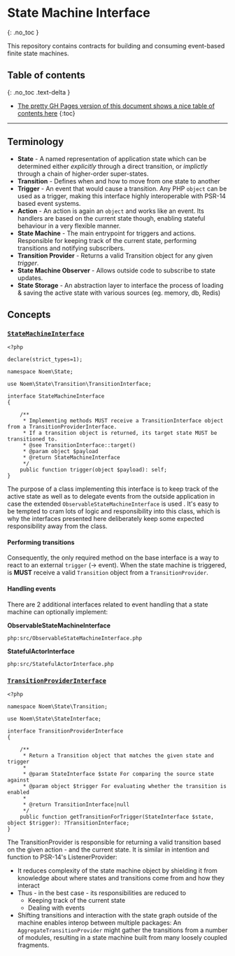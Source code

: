 # State Machine Interface
{: .no_toc }

This repository contains contracts for building and consuming event-based finite state machines.
## Table of contents
{: .no_toc .text-delta }
* [The pretty GH Pages version of this document shows a nice table of contents here](https://noemphp.github.io/state-machine-interface/)
{:toc}
* * *

## Terminology

* **State** - A named representation of application state which can be determined either *explicitly* through a direct transition, or *implictly* through a chain of higher-order super-states.
* **Transition** - Defines when and how to move from one state to another
* **Trigger** - An event that would cause a transition. Any PHP `object` can be used as a trigger, making this interface highly interoperable with PSR-14 based event systems.
* **Action** - An action is again an `object` and works like an event. Its handlers are based on the current state though, enabling stateful behaviour in a very flexible manner. 
* **State Machine** - The main entrypoint for triggers and actions. Responsible for keeping track of the current state, performing transitions and notifying subscribers.
* **Transition Provider** - Returns a valid Transition object for any given *trigger*.
* **State Machine Observer** - Allows outside code to subscribe to state updates.
* **State Storage** - An abstraction layer to interface the process of loading & saving the active state with various sources (eg. memory, db, Redis)

## Concepts

### [`StateMachineInterface`](https://github.com/NoemPHP/state-machine-interface/blob/master/src/StateMachineInterface.php)

```php:src/StateMachineInterface.php
<?php

declare(strict_types=1);

namespace Noem\State;

use Noem\State\Transition\TransitionInterface;

interface StateMachineInterface
{

    /**
     * Implementing methods MUST receive a TransitionInterface object from a TransitionProviderInterface.
     * If a transition object is returned, its target state MUST be transitioned to.
     * @see TransitionInterface::target()
     * @param object $payload
     * @return StateMachineInterface
     */
    public function trigger(object $payload): self;
}

```

The purpose of a class implementing this interface is to keep track of the active state as well as to delegate events from the outside application in case the extended `ObservableStateMachineInterface` is used . It's easy to be tempted to cram lots of logic and responsibility into this class, which is why the interfaces presented here deliberately keep some expected responsibility away from the class. 

#### Performing transitions

Consequently, the only required method on the base interface is a way to react to an external `trigger` (-> event). When the state machine is triggered, is **MUST** receive a valid `Transition` object from a `TransitionProvider`. 

#### Handling events

There are 2 additional interfaces related to event handling that a state machine can optionally implement:

**ObservableStateMachineInterface**

```php:src/ObservableStateMachineInterface.php ```

**StatefulActorInterface**

```php:src/StatefulActorInterface.php ```

### [`TransitionProviderInterface`](https://github.com/NoemPHP/state-machine-interface/blob/master/src/StateMachineInterface.php)

```php:src/Transition/TransitionProviderInterface.php
<?php

namespace Noem\State\Transition;

use Noem\State\StateInterface;

interface TransitionProviderInterface
{

    /**
     * Return a Transition object that matches the given state and trigger
     *
     * @param StateInterface $state For comparing the source state against
     * @param object $trigger For evaluating whether the transition is enabled
     *
     * @return TransitionInterface|null
     */
    public function getTransitionForTrigger(StateInterface $state, object $trigger): ?TransitionInterface;
}
```
The TransitionProvider is responsible for returning a valid transition based on the given action - and the current state. It is similar in intention and function to PSR-14's ListenerProvider:
* It reduces complexity of the state machine object by shielding it from knowledge about where states and transitions come from and how they interact
* Thus - in the best case - its responsibilities are reduced to
  - Keeping track of the current state
  - Dealing with events 
* Shifting transitions and interaction with the state graph outside of the machine enables interop between multiple packages: An `AggregateTransitionProvider` might gather the transitions from a number of modules, resulting in a state machine built from many loosely coupled fragments.
